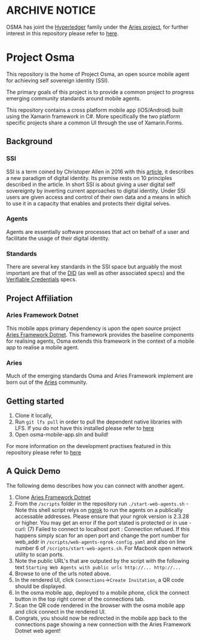 # ARCHIVE NOTICE

OSMA has joint the [Hyperledger](https://www.hyperledger.org/) family under the [Aries project](https://www.hyperledger.org/projects/aries), for further interest in this repository please refer to [here](https://github.com/hyperledger/aries-mobileagent-xamarin).

# Project Osma

This repository is the home of Project Osma, an open source mobile agent for achieving self sovereign identity (SSI).

The primary goals of this project is to provide a common project to progress emerging community standards around mobile agents.

This repository contains a cross platform mobile app (iOS/Android) built using the Xamarin framework in C#. More specifically the two platform specific projects share a common UI through the use of Xamarin.Forms.

## Background

### SSI

SSI is a term coined by Christoper Allen in 2016 with this [article](http://www.lifewithalacrity.com/2016/04/the-path-to-self-soverereign-identity.html), it describes a new paradigm of digital identity. Its premise rests on 10 principles described in the article. In short SSI is about giving a user digital self sovereignty by inverting current approaches to digital identity. Under SSI users are given access and control of their own data and a means in which to use it in a capacity that enables and protects their digital selves.  

### Agents

Agents are essentially software processes that act on behalf of a user and facilitate the usage of their digital identity.

### Standards

There are several key standards in the SSI space but arguably the most important are that of the [DID](https://w3c-ccg.github.io/did-primer/) (as well as other associated specs) and the [Verifiable Credentials](https://w3c.github.io/vc-data-model/) specs. 

## Project Affiliation

### Aries Framework Dotnet

This mobile apps primary dependency is upon the open source project [Aries Framework Dotnet](https://github.com/hyperledger/aries-framework-dotnet). This framework provides the baseline components for realising agents, Osma extends this framework in the context of a mobile app to realise a mobile agent.

### Aries

Much of the emerging standards Osma and Aries Framework implement are born out of the [Aries](https://github.com/hyperledger/aries-rfcs) community.

## Getting started
1. Clone it locally,
2. Run `git lfs pull` in order to pull the dependent native libraries with LFS. If you do not have this installed please refer to [here](docs/development.md)  
3. Open osma-mobile-app.sln and build!

For more information on the development practises featured in this repository please refer to [here](docs/development.md)

## A Quick Demo

The following demo describes how you can connect with another agent.

1. Clone [Aries Framework Dotnet](https://github.com/hyperledger/aries-framework-dotnet)
2. From the `/scripts` folder in the repository run `./start-web-agents.sh` - Note this shell script relys on [ngrok](https://ngrok.com/) to run the agents on a publically accessable addresses. Please ensure that your ngrok version is 2.3.28 or higher. You may get an error if the port stated is protected or in use - curl: (7) Failed to connect to localhost port <port>: Connection refused. If this happens simply scan for an open port and change the port number for web_addr in `/scripts/web-agents-ngrok-config.yaml` and also on line number 6 of `/scripts/start-web-agents.sh`. For Macbook open network utility to scan ports.
3. Note the public URL's that are outputed by the script with the following text `Starting Web Agents with public urls http://... http://...`
4. Browse to one of the urls noted above.
5. In the rendered UI, click `Connections`->`Create Invitation`, a QR code should be displayed.
6. In the osma mobile app, deployed to a mobile phone, click the connect button in the top right corner of the connections tab.
7. Scan the QR code rendered in the browser with the osma mobile app and click connect in the rendered UI.
8. Congrats, you should now be redirected in the mobile app back to the connections page showing a new connection with the Aries Framework Dotnet web agent! 


